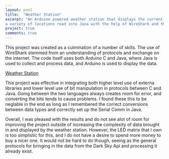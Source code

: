```yaml
---
layout: post
title:  "Weather Station"
excerpt: "An Arduino powered weather station that displays the current weather on an LED matrix using multiplexing for
a variety of locations read into Java with the help of WireShark and the DarkSky API."
project: true
comments: true
---
```


This project was created as a culmination of a number of skills. The use of WireShark stemmed from an understanding of protocols 
and exchange on the internet. The code itself uses both Arduino C and Java, where Java is used to collect and process data, and Arduino 
is used to display the data. 

[Weather Station](https://github.com/edwardbottom/weatherstation)

This project was effective in integrating both higher level use of externa libraries and lower level use of bit manipulation in protocols 
between C and Java. Going between the two languages always creates room for error, and converting the bits tends to cause problems. I found these 
this to be neglable in the end as long as I remembered the correct conversions between data types and correctly set up the Serial Comm 
in Java.

Overall, I was pleased with the results and do not see alot of room for improving the project outside of increasing the complexity of data
brought in and displayed by the weather station. However, the LED matrix that I own is too simplistic for this, and I do not have a desire 
to spend more money to buy a nicer one. It would not be hard to do though, seeing as the general protocols for bringing in the data from
the Dark Sky Api and processing it already exist. 

